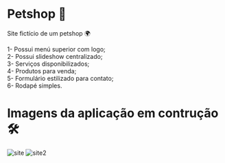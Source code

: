 # Petshop 🐶

Site fictício de um petshop 🌍

1- Possui menú superior com logo;<br>
2- Possui slideshow centralizado;<br>
3- Serviços disponibilizados;<br>
4- Produtos para venda;<br>
5- Formulário estilizado para contato;<br>
6- Rodapé simples.<br>

# Imagens da aplicação em contrução 🛠<br>

![site](https://user-images.githubusercontent.com/28484134/186932845-a81316a1-2fcd-4c99-acfa-94fe201e2d7a.jpg)
![site2](https://user-images.githubusercontent.com/28484134/186932874-65d99671-bef8-4b02-9150-62cb38055b75.jpg)
